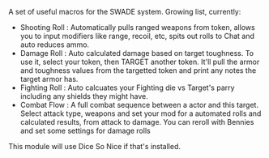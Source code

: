 A set of useful macros for the SWADE system. Growing list, currently:

- Shooting Roll : Automatically pulls ranged weapons from token, allows you to input modifiers like range, recoil, etc, spits out rolls to Chat and auto reduces ammo.
- Damage Roll : Auto calculated damage based on target toughness. To use it, select your token, then TARGET another token. It'll pull the armor and toughness values from the targetted token and print any notes the target armor has.
- Fighting Roll : Auto calcuates your Fighting die vs Target's parry including any shields they might have.
- Combat Flow : A full combat sequence between a actor and this target. Select attack type, weapons and set your mod for a automated rolls and calculated results, from attack to damage. You can reroll with Bennies and set some settings for damage rolls

This module will use Dice So Nice if that's installed.